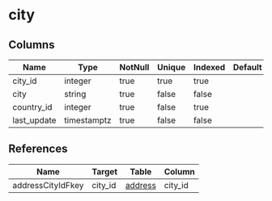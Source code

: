 <!-- Generated File -->
# city

## Columns

| Name                         | Type               | NotNull| Unique | Indexed  | Default
|------------------------------|--------------------|--------|--------|----------|--------------------
| city_id                      | integer            | true   | true   | true     |
| city                         | string             | true   | false  | false    |
| country_id                   | integer            | true   | false  | true     |
| last_update                  | timestamptz        | true   | false  | false    |

## References

| Name                         | Target             | Table                                  | Column
|------------------------------|--------------------|----------------------------------------|--------------------
| addressCityIdFkey            | city_id            | [address](DatabaseTableAddressRow)     | city_id
